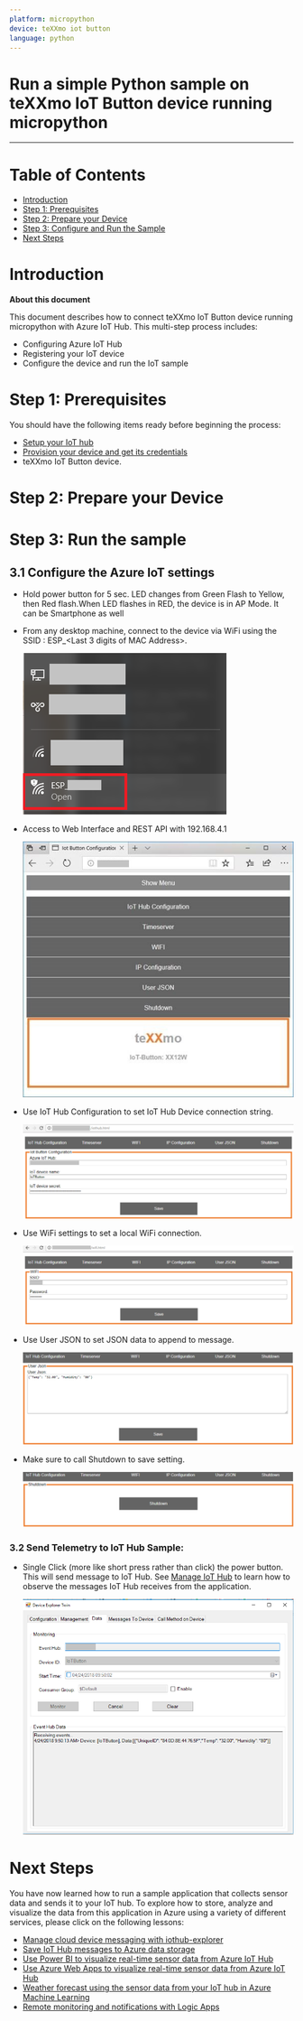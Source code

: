 ```yaml
---
platform: micropython
device: teXXmo iot button
language: python
---
```


Run a simple Python sample on teXXmo IoT Button device running micropython
===
---

# Table of Contents

-   [Introduction](#Introduction)
-   [Step 1: Prerequisites](#Prerequisites)
-   [Step 2: Prepare your Device](#PrepareDevice)
-   [Step 3: Configure and Run the Sample](#Run)
-   [Next Steps](#NextSteps)

<a name="Introduction"></a>
# Introduction

**About this document**

This document describes how to connect teXXmo IoT Button device running micropython with Azure IoT Hub. This multi-step process includes:
-   Configuring Azure IoT Hub
-   Registering your IoT device
-   Configure the device and run the IoT sample

<a name="Prerequisites"></a>
# Step 1: Prerequisites

You should have the following items ready before beginning the process:

-   [Setup your IoT hub][lnk-setup-iot-hub]
-   [Provision your device and get its credentials][lnk-manage-iot-hub]
-   teXXmo IoT Button device.

<a name="PrepareDevice"></a>
# Step 2: Prepare your Device

<a name="Run"></a>
# Step 3: Run the sample

## 3.1 Configure the Azure IoT settings

-   Hold power button for 5 sec. LED changes from Green Flash to Yellow, then Red flash.When LED flashes in RED, the device is in AP Mode. It can be Smartphone as well 
-   From any desktop machine, connect to the device via WiFi using the SSID : ESP_<Last 3 digits of MAC Address>.

	![SSID IoT Button](media/iot-buton/1.png)
				
-   Access to Web Interface and REST API with 192.168.4.1

	![Web Interface](media/iot-buton/2.jpg)
				
-   Use IoT Hub Configuration to set IoT Hub Device connection string.

       ![Configure Wifi](media/iot-buton/3.png)
		
-   Use WiFi settings to set a local WiFi connection.

       ![Configure Wifi](media/iot-buton/4.png)
		
-   Use User JSON to set JSON data to append to message.

       ![Configure JSON](media/iot-buton/5.png)
		
-   Make sure to call Shutdown to save setting. 

       ![Shutdown and Save](media/iot-buton/6.png)
    
### 3.2 Send Telemetry to IoT Hub Sample:

-	Single Click (more like short press rather than click) the power button. This will send message to IoT Hub. See [Manage IoT Hub][lnk-manage-iot-hub] to learn how to observe the messages IoT Hub receives from the application. 

     ![DeviceExplorere-Monitor](media/iot-buton/7.png)

<a name="NextSteps"></a>
# Next Steps

You have now learned how to run a sample application that collects sensor data and sends it to your IoT hub. To explore how to store, analyze and visualize the data from this application in Azure using a variety of different services, please click on the following lessons:

-   [Manage cloud device messaging with iothub-explorer]
-   [Save IoT Hub messages to Azure data storage]
-   [Use Power BI to visualize real-time sensor data from Azure IoT Hub]
-   [Use Azure Web Apps to visualize real-time sensor data from Azure IoT Hub]
-   [Weather forecast using the sensor data from your IoT hub in Azure Machine Learning]
-   [Remote monitoring and notifications with Logic Apps]   

[Manage cloud device messaging with iothub-explorer]: https://docs.microsoft.com/en-us/azure/iot-hub/iot-hub-explorer-cloud-device-messaging
[Save IoT Hub messages to Azure data storage]: https://docs.microsoft.com/en-us/azure/iot-hub/iot-hub-store-data-in-azure-table-storage
[Use Power BI to visualize real-time sensor data from Azure IoT Hub]: https://docs.microsoft.com/en-us/azure/iot-hub/iot-hub-live-data-visualization-in-power-bi
[Use Azure Web Apps to visualize real-time sensor data from Azure IoT Hub]: https://docs.microsoft.com/en-us/azure/iot-hub/iot-hub-live-data-visualization-in-web-apps
[Weather forecast using the sensor data from your IoT hub in Azure Machine Learning]: https://docs.microsoft.com/en-us/azure/iot-hub/iot-hub-weather-forecast-machine-learning
[Remote monitoring and notifications with Logic Apps]: https://docs.microsoft.com/en-us/azure/iot-hub/iot-hub-monitoring-notifications-with-azure-logic-apps
[lnk-setup-iot-hub]: ../setup_iothub.md
[lnk-manage-iot-hub]: ../manage_iot_hub.md
